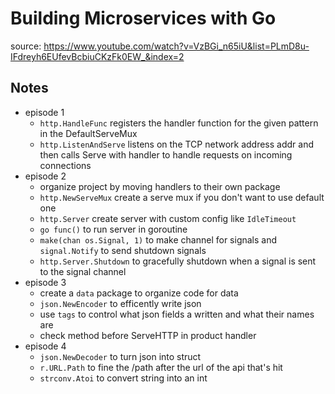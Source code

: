 # Building Microservices with Go

source: https://www.youtube.com/watch?v=VzBGi_n65iU&list=PLmD8u-IFdreyh6EUfevBcbiuCKzFk0EW_&index=2

## Notes

- episode 1
    - `http.HandleFunc` registers the handler function for the given pattern in the DefaultServeMux
    - `http.ListenAndServe` listens on the TCP network address addr and then calls Serve with handler to handle requests on incoming connections
- episode 2
    - organize project by moving handlers to their own package
    - `http.NewServeMux` create a  serve mux if you don't want to use default one
    - `http.Server` create server with custom config like `IdleTimeout`
    - `go func()` to run server in goroutine
    - `make(chan os.Signal, 1)` to make channel for signals and `signal.Notify` to send shutdown signals
    - `http.Server.Shutdown` to gracefully shutdown when a signal is sent to the signal channel
- episode 3
    - create a `data` package to organize code for data
    - `json.NewEncoder` to efficently write json
    - use `tags` to control what json fields a written and what their names are
    - check method before ServeHTTP in product handler
- episode 4
    - `json.NewDecoder` to turn json into struct
    - `r.URL.Path` to fine the /path after the url of the api that's hit
    - `strconv.Atoi` to convert string into an int
